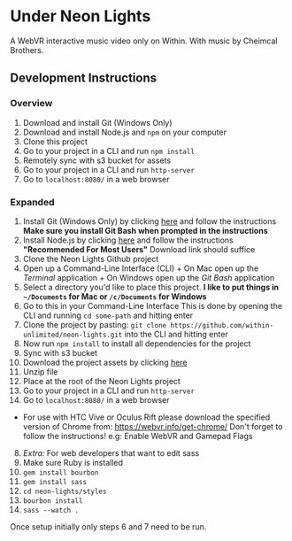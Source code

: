 # Under Neon Lights
A WebVR interactive music video only on Within. With music by Cheimcal Brothers.

## Development Instructions

### Overview

1. Download and install Git (Windows Only)
2. Download and install Node.js and `npm` on your computer
3. Clone this project
4. Go to your project in a CLI and run `npm install`
5. Remotely sync with s3 bucket for assets
6. Go to your project in a CLI and run `http-server`
7. Go to `localhost:8080/` in a web browser

### Expanded

1. Install Git (Windows Only) by clicking [here](https://git-for-windows.github.io/) and follow the instructions
  __Make sure you install Git Bash when prompted in the instructions__
2. Install Node.js by clicking [here](https://nodejs.org/en/) and follow the instructions
  __"Recommended For Most Users"__ Download link should suffice
3. Clone the Neon Lights Github project
  1. Open up a Command-Line Interface (CLI)
    + On Mac open up the *Terminal* application
    + On Windows open up the *Git Bash* application
  2. Select a directory you'd like to place this project.
    __I like to put things in `~/Documents` for Mac or `/c/Documents` for Windows__
  3. Go to this in your Command-Line Interface
    This is done by opening the CLI and running `cd some-path` and hitting enter
  4. Clone the project by pasting: `git clone https://github.com/within-unlimited/neon-lights.git` into the CLI and hitting enter
4. Now run `npm install` to install all dependencies for the project
5. Sync with s3 bucket
  1. Download the project assets by clicking [here](http://media-dev.vrse.com/NEON_LIGHTS/assets/assets.zip)
  2. Unzip file
  3. Place at the root of the Neon Lights project
6. Go to your project in a CLI and run `http-server`
7. Go to `localhost:8080/` in a web browser
  + For use with HTC Vive or Oculus Rift please download the specified version of Chrome from: https://webvr.info/get-chrome/
    Don't forget to follow the instructions! e.g: Enable WebVR and Gamepad Flags
8. _Extra:_ For web developers that want to edit sass
  1. Make sure Ruby is installed
  2. `gem install bourbon`
  3. `gem install sass`
  3. `cd neon-lights/styles`
  4. `bourbon install`
  5. `sass --watch .`

Once setup initially only steps 6 and 7 need to be run.